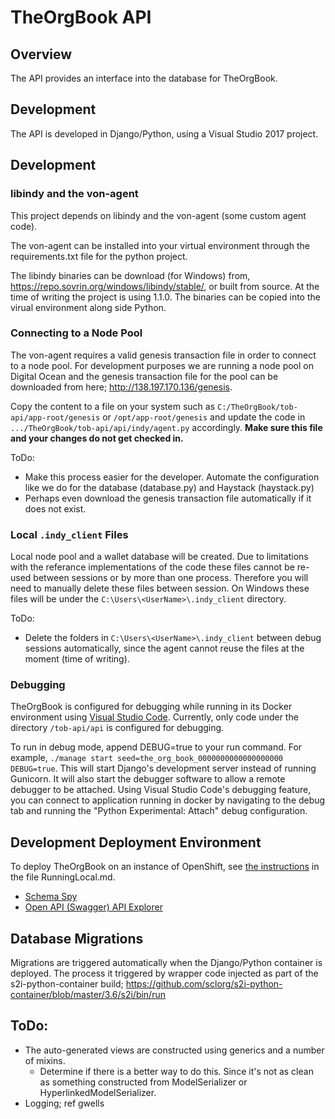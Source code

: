 # TheOrgBook API

## Overview

The API provides an interface into the database for TheOrgBook.

## Development

The API is developed in Django/Python, using a Visual Studio 2017 project.

## Development

### libindy and the von-agent

This project depends on libindy and the von-agent (some custom agent code).

The von-agent can be installed into your virtual environment through the requirements.txt file for the python project.

The libindy binaries can be download (for Windows) from, https://repo.sovrin.org/windows/libindy/stable/, or built from source.  At the time of writing the project is using 1.1.0.  The binaries can be copied into the virual environment along side Python.

### Connecting to a Node Pool

The von-agent requires a valid genesis transaction file in order to connect to a node pool.  For development purposes we are running a node pool on Digital Ocean and the genesis transaction file for the pool can be downloaded from here; http://138.197.170.136/genesis.

Copy the content to a file on your system such as `C:/TheOrgBook/tob-api/app-root/genesis` or `/opt/app-root/genesis` and update the code in `.../TheOrgBook/tob-api/api/indy/agent.py` accordingly.  **Make sure this file and your changes do not get checked in.**

ToDo:
* Make this process easier for the developer.  Automate the configuration like we do for the database (database.py) and Haystack (haystack.py)
* Perhaps even download the genesis transaction file automatically if it does not exist.

### Local `.indy_client` Files

Local node pool and a wallet database will be created.  Due to limitations with the referance implementations of the code these files cannot be re-used between sessions or by more than one process.  Therefore you will need to manually delete these files between session.  On Windows these files will be under the `C:\Users\<UserName>\.indy_client` directory.

ToDo:
* Delete the folders in `C:\Users\<UserName>\.indy_client` between debug sessions automatically, since the agent cannot reuse the files at the moment (time of writing).

### Debugging

TheOrgBook is configured for debugging while running in its Docker environment using [Visual Studio Code](http://code.visualstudio.com). Currently, only code under the directory `/tob-api/api` is configured for debugging.

To run in debug mode, append DEBUG=true to your run command. For example, `./manage start seed=the_org_book_0000000000000000000 DEBUG=true`. This will start Django's development server instead of running Gunicorn. It will also start the debugger software to allow a remote debugger to be attached. Using Visual Studio Code's debugging feature, you can connect to application running in docker by navigating to the debug tab and running the "Python Experimental: Attach" debug configuration.

## Development Deployment Environment

To deploy TheOrgBook on an instance of OpenShift, see [the instructions](../RunningLocal.md) in the file RunningLocal.md.

- [Schema Spy](http://schema-spy-devex-von-dev.pathfinder.gov.bc.ca/)
- [Open API (Swagger) API Explorer](http://django-devex-von-dev.pathfinder.gov.bc.ca/api/v1/)

## Database Migrations

Migrations are triggered automatically when the Django/Python container is deployed.  The process it triggered by wrapper code injected as part of the s2i-python-container build; https://github.com/sclorg/s2i-python-container/blob/master/3.6/s2i/bin/run

## ToDo:
- The auto-generated views are constructed using generics and a number of mixins.
  - Determine if there is a better way to do this.  Since it's not as clean as something constructed from ModelSerializer or HyperlinkedModelSerializer.
- Logging; ref gwells
